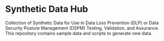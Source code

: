 # Synthetic Data Hub
Collection of Synthetic Data for Use in  Data Loss Prevention (DLP) or  Data Security Posture Management (DSPM) Testing, Validation, and Assurance. This repository contains sample data and scripts to generate new data. 
